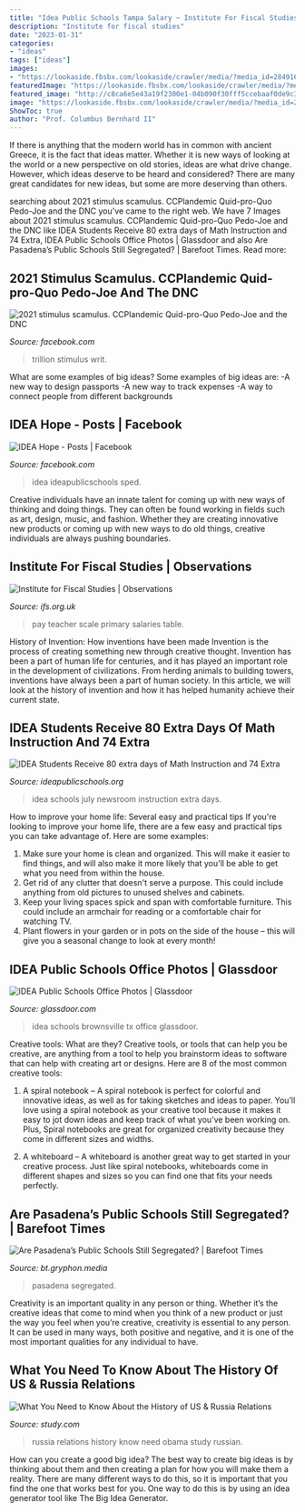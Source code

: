```yaml
---
title: "Idea Public Schools Tampa Salary ~ Institute For Fiscal Studies"
description: "Institute for fiscal studies"
date: "2023-01-31"
categories:
- "ideas"
tags: ["ideas"]
images:
- "https://lookaside.fbsbx.com/lookaside/crawler/media/?media_id=284916086673292"
featuredImage: "https://lookaside.fbsbx.com/lookaside/crawler/media/?media_id=284916086673292"
featured_image: "http://c8ca6e5e43a19f2300e1-04b090f30fff5ccebaaf0de9c3c9c18a.r54.cf1.rackcdn.com/CREDO_170727_141844.jpg"
image: "https://lookaside.fbsbx.com/lookaside/crawler/media/?media_id=284916086673292"
ShowToc: true
author: "Prof. Columbus Bernhard II"
---
```



If there is anything that the modern world has in common with ancient Greece, it is the fact that ideas matter. Whether it is new ways of looking at the world or a new perspective on old stories, ideas are what drive change. However, which ideas deserve to be heard and considered? There are many great candidates for new ideas, but some are more deserving than others.

	

		
searching about 2021 stimulus scamulus. CCPlandemic Quid-pro-Quo Pedo-Joe and the DNC you've came to the right web. We have 7 Images about 2021 stimulus scamulus. CCPlandemic Quid-pro-Quo Pedo-Joe and the DNC like IDEA Students Receive 80 extra days of Math Instruction and 74 Extra, IDEA Public Schools Office Photos | Glassdoor and also Are Pasadena’s Public Schools Still Segregated? | Barefoot Times. Read more:
		
    
## 2021 Stimulus Scamulus. CCPlandemic Quid-pro-Quo Pedo-Joe And The DNC

<img loading=lazy src="https://lookaside.fbsbx.com/lookaside/crawler/media/?media_id=2977261009168476&amp;get_thumbnail=1" onerror="this.onerror=null;this.src='https://tse2.mm.bing.net/th?id=OIP.YYGU_e5XJ-QaInNwji9VcAAAAA&amp;pid=15.1';" alt="2021 stimulus scamulus. CCPlandemic Quid-pro-Quo Pedo-Joe and the DNC">

_Source: facebook.com_

>trillion stimulus writ. 

	

What are some examples of big ideas?
Some examples of big ideas are: 
-A new way to design passports 
-A new way to track expenses 
-A way to connect people from different backgrounds

    
## IDEA Hope - Posts | Facebook

<img loading=lazy src="https://lookaside.fbsbx.com/lookaside/crawler/media/?media_id=284916086673292" onerror="this.onerror=null;this.src='https://tse2.mm.bing.net/th?id=OIP.yGdL3X0FYS182c7lHFbMRwHaE8&amp;pid=15.1';" alt="IDEA Hope - Posts | Facebook">

_Source: facebook.com_

>idea ideapublicschools sped. 

	

Creative individuals have an innate talent for coming up with new ways of thinking and doing things. They can often be found working in fields such as art, design, music, and fashion. Whether they are creating innovative new products or coming up with new ways to do old things, creative individuals are always pushing boundaries.

    
## Institute For Fiscal Studies | Observations

<img loading=lazy src="http://www.ifs.org.uk/images/obs/teacher_pay.jpg" onerror="this.onerror=null;this.src='https://tse2.mm.bing.net/th?id=OIP.-ARNxfUtQPnudD49_cGmPwHaCW&amp;pid=15.1';" alt="Institute for Fiscal Studies | Observations">

_Source: ifs.org.uk_

>pay teacher scale primary salaries table. 

	

History of Invention: How inventions have been made
Invention is the process of creating something new through creative thought. Invention has been a part of human life for centuries, and it has played an important role in the development of civilizations. From herding animals to building towers, inventions have always been a part of human society. In this article, we will look at the history of invention and how it has helped humanity achieve their current state.

    
## IDEA Students Receive 80 Extra Days Of Math Instruction And 74 Extra

<img loading=lazy src="http://c8ca6e5e43a19f2300e1-04b090f30fff5ccebaaf0de9c3c9c18a.r54.cf1.rackcdn.com/CREDO_170727_141844.jpg" onerror="this.onerror=null;this.src='https://tse1.mm.bing.net/th?id=OIP.ODjMU0MpNN0KifYllNR26AHaE8&amp;pid=15.1';" alt="IDEA Students Receive 80 extra days of Math Instruction and 74 Extra">

_Source: ideapublicschools.org_

>idea schools july newsroom instruction extra days. 

	

How to improve your home life: Several easy and practical tips
If you're looking to improve your home life, there are a few easy and practical tips you can take advantage of. Here are some examples:
1. Make sure your home is clean and organized. This will make it easier to find things, and will also make it more likely that you'll be able to get what you need from within the house.
2. Get rid of any clutter that doesn't serve a purpose. This could include anything from old pictures to unused shelves and cabinets.
3. Keep your living spaces spick and span with comfortable furniture. This could include an armchair for reading or a comfortable chair for watching TV. 
4. Plant flowers in your garden or in pots on the side of the house – this will give you a seasonal change to look at every month! 

    
## IDEA Public Schools Office Photos | Glassdoor

<img loading=lazy src="https://media.glassdoor.com/l/f4/99/86/f5/100-every-day.jpg" onerror="this.onerror=null;this.src='https://tse1.mm.bing.net/th?id=OIP.LKduwY9loEq6lSrp4yvWcwHaE7&amp;pid=15.1';" alt="IDEA Public Schools Office Photos | Glassdoor">

_Source: glassdoor.com_

>idea schools brownsville tx office glassdoor. 

	

Creative tools: What are they?
Creative tools, or tools that can help you be creative, are anything from a tool to help you brainstorm ideas to software that can help with creating art or designs. Here are 8 of the most common creative tools:
1. A spiral notebook – A spiral notebook is perfect for colorful and innovative ideas, as well as for taking sketches and ideas to paper. You’ll love using a spiral notebook as your creative tool because it makes it easy to jot down ideas and keep track of what you’ve been working on. Plus, Spiral notebooks are great for organized creativity because they come in different sizes and widths.

2. A whiteboard – A whiteboard is another great way to get started in your creative process. Just like spiral notebooks, whiteboards come in different shapes and sizes so you can find one that fits your needs perfectly.

    
## Are Pasadena’s Public Schools Still Segregated? | Barefoot Times

<img loading=lazy src="https://i1.wp.com/bt.gryphon.media/wp-content/uploads/2018/10/hs_phs_sz.jpg?resize=650%2C350&amp;ssl=1" onerror="this.onerror=null;this.src='https://tse4.mm.bing.net/th?id=OIP.vactuPqPXdjtxZiFH6ByOgHaD_&amp;pid=15.1';" alt="Are Pasadena’s Public Schools Still Segregated? | Barefoot Times">

_Source: bt.gryphon.media_

>pasadena segregated. 

	

Creativity is an important quality in any person or thing. Whether it’s the creative ideas that come to mind when you think of a new product or just the way you feel when you’re creative, creativity is essential to any person. It can be used in many ways, both positive and negative, and it is one of the most important qualities for any individual to have.

    
## What You Need To Know About The History Of US &amp; Russia Relations

<img loading=lazy src="https://study.com/cimages/multimages/16/vlad_and_obama.jpg" onerror="this.onerror=null;this.src='https://tse3.mm.bing.net/th?id=OIP.eVHNbUqUgjHR5c231BRREQEyDM&amp;pid=15.1';" alt="What You Need to Know About the History of US &amp; Russia Relations">

_Source: study.com_

>russia relations history know need obama study russian. 

	

How can you create a good big idea?
The best way to create big ideas is by thinking about them and then creating a plan for how you will make them a reality. There are many different ways to do this, so it is important that you find the one that works best for you. One way to do this is by using an idea generator tool like The Big Idea Generator.

